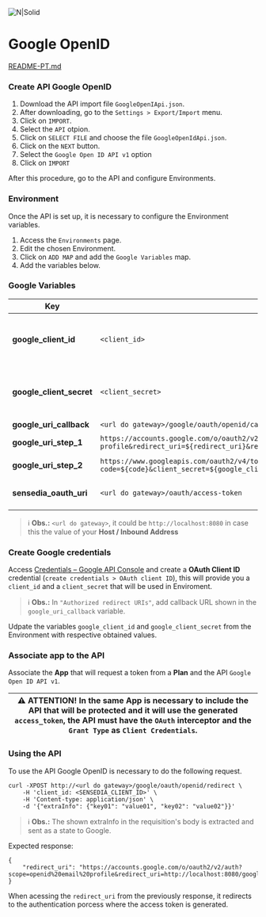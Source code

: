 ![N|Solid](https://www.google.com.br/images/branding/googleg/1x/googleg_standard_color_128dp.png)
# Google OpenID

[README-PT.md](README.md)

### Create API Google OpenID
1. Download the API import file `GoogleOpenIApi.json`.
2. After downloading, go to the `Settings > Export/Import` menu.
3. Click on `IMPORT`.
4. Select the `API` otpion.
5. Click on `SELECT FILE` and choose the file `GoogleOpenIdApi.json`.
6. Click on the `NEXT` button.
7. Select the `Google Open ID API v1` option
8. Click on `IMPORT`

After this procedure, go to the API and configure Environments.

### Environment

Once the API is set up, it is necessary to configure the Environment variables.

1. Access the `Environments` page.
2. Edit the chosen Environment.
3. Click on `ADD MAP` and add the `Google Variables` map.
4. Add the variables below.

### Google Variables

| Key | Value | Description |
| ------ | ------ | ------ |
| **google_client_id** | `<client_id>`| Client ID obtained from the Google Account|
| **google_client_secret** | `<client_secret>` | Client Secret obtained from the Google Account|
| **google_uri_callback** | `<url do gateway>/google/oauth/openid/callback `| Callback URI |
| **google_uri_step_1** | `https://accounts.google.com/o/oauth2/v2/auth?scope=openid email profile&redirect_uri=${redirect_uri}&response_type=code&state=${state}&client_id=${google_client_id}` | Google URI Step 01 |
| **google_uri_step_2** | ` https://www.googleapis.com/oauth2/v4/token?code=${code}&client_secret=${google_client_secret}&grant_type=authorization_code&redirect_uri=${redirect_uri}&client_id=${google_client_id} `|Google URI Step 02|
| **sensedia_oauth_uri** | `<url do gateway>/oauth/access-token`  | API Authorization address|

> :information_source: **Obs.:** `<url do gateway>`, it could be `http://localhost:8080` in case this the value of your **Host / Inbound Address**

### Create Google credentials

Access [Credentials – Google API Console](https://console.developers.google.com/apis/credentials) and create a **OAuth Client ID** credential (`create credentials > OAuth client ID`), this will provide you a `client_id` and a `client_secret` that will be used in Enviroment.

> :information_source: **Obs.:** In `"Authorized redirect URIs"`, add callback URL shown in the `google_uri_callback` variable.

Udpate the variables `google_client_id` and `google_client_secret` from the Environment with respective obtained values.

### Associate app to the API

Associate the **App** that will request a token from a **Plan** and the API `Google Open ID API v1`.

| :warning: **ATTENTION!** In the same **App** is necessary to include the API that will be protected and it will use the generated `access_token`, the API must have the `OAuth` interceptor and the `Grant Type` as `Client Credentials`. |
| --- |

### Using the API

To use the API Google OpenID is necessary to do the following request.

```
curl -XPOST http://<url do gateway>/google/oauth/openid/redirect \
    -H 'client_id: <SENSEDIA_CLIENT_ID>' \
    -H 'Content-type: application/json' \
    -d '{"extraInfo": {"key01": "value01", "key02": "value02"}}'
```
> :information_source: **Obs.:** The shown extraInfo in the requisition's body is extracted and sent as a state to Google.

Expected response:

```
{
    "redirect_uri": "https://accounts.google.com/o/oauth2/v2/auth?scope=openid%20email%20profile&redirect_uri=http://localhost:8080/google/oauth/openid/callback&response_type=code&state=eyJjbGllbnRfaWQiOiI2ZTAxNDc1YS01ZTU3LTNiMTYtYmI3Yi0zY2RhOTc5MjA2MjUiLCJzZWNyZXQiOiJhZGJmMTI4OC0yZTE1LTMwZjYtYThkNy1kZWY3NGUxN2I0NDMiLCJleHRyYUluZm8iOnsidmFsdWUiOiIzMjQyMyIsInZhbHVlMiI6Ijg3NHloZ3QzIn19&client_id=google_client_id"
}
```

When acessing the `redirect_uri` from the previously response, it redirects to the authentication porcess where the access token is generated.